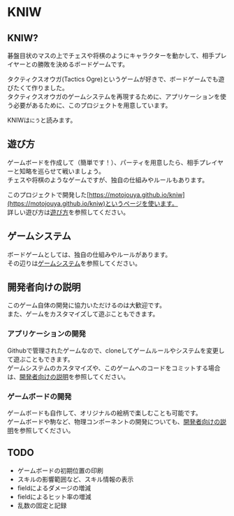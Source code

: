 
# KNIW

## KNIW?
碁盤目状のマスの上でチェスや将棋のようにキャラクターを動かして、相手プレイヤーとの勝敗を決めるボードゲームです。  

タクティクスオウガ(Tactics Ogre)というゲームが好きで、ボードゲームでも遊びたくて作りました。  
タクティクスオウガのゲームシステムを再現するために、アプリケーションを使う必要があるために、このプロジェクトを用意しています。  

KNIWは`にう`と読みます。  

## 遊び方
ゲームボードを作成して（簡単です！）、パーティを用意したら、相手プレイヤーと知略を巡らせて戦いましょう。  
チェスや将棋のようなゲームですが、独自の仕組みやルールもあります。  

このプロジェクトで開発した[https://motojouya.github.io/kniw](https://motojouya.github.io/kniw)というページを使います。  
詳しい遊び方は[遊び方](/docs/play/how_to_play.md)を参照してください。  

## ゲームシステム
ボードゲームとしては、独自の仕組みやルールがあります。  
その辺りは[ゲームシステム](/docs/system/game_system.md)を参照してください。  

## 開発者向けの説明
このゲーム自体の開発に協力いただけるのは大歓迎です。  
また、ゲームをカスタマイズして遊ぶこともできます。  

### アプリケーションの開発
Githubで管理されたゲームなので、cloneしてゲームルールやシステムを変更して遊ぶこともできます。  
ゲームシステムのカスタマイズや、このゲームへのコードをコミットする場合は、[開発者向けの説明](/docs/develop/how_to_develop.md)を参照してください。  

### ゲームボードの開発
ゲームボードも自作して、オリジナルの絵柄で楽しむことも可能です。  
ゲームボードや駒など、物理コンポーネントの開発についても、[開発者向けの説明](/docs/develop/how_to_develop.md)を参照してください。  


## TODO
- ゲームボードの初期位置の印刷
- スキルの影響範囲など、スキル情報の表示
- fieldによるダメージの増減
- fieldによるヒット率の増減
- 乱数の固定と記録

